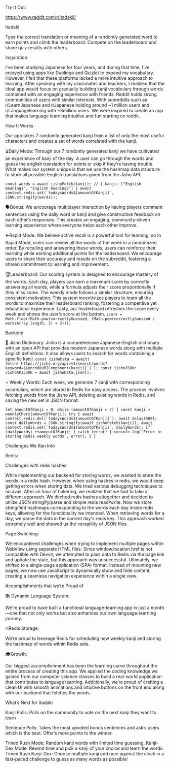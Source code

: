 Try It Out:

https://www.reddit.com/r/Itadakii/

Itadaki

Type the correct translation or meaning of a randomly generated word to earn points and climb the leaderboard. Compete on the leaderboard and share quiz results with others.

Inspiration

I've been studying Japanese for four years, and during that time, I've enjoyed using apps like Duolingo and Quizlet to expand my vocabulary. However, I felt that these platforms lacked a more intuitive approach to learning. After speaking with my classmates and teachers, I realized that the ideal app would focus on gradually building kanji vocabulary through words combined with an engaging experience with friends. 
Reddit holds strong communities of users with similar interests. With subreddits such as r/LearnJapanese and r/Japanese holding around ~1 million users and r/Languagelearning with ~3million users. We were inspired to create an app that makes language learning intuitive and fun starting on reddit. 

How It Works

Our app takes 7 randomly generated kanji from a list of only the most useful characters and creates a set of words correlated with the kanji. 

⌛Daily Mode: 
Through our 7 randomly generated kanji we have cultivated an experience of kanji of the day. A user can go through the words and guess the english translation for points or skip if they’re having trouble. What makes our system unique is that we use the hashmap data structure to store all possible English translations given from the Jisho API.

``const words = await jishoFetch(kanji); // { kanji: ["English meaning1", "English meaning2"] }
 await context.redis.set(`todaysWords${amountOfKanji}`, JSON.stringify(words));``

🗣️Bonus: 
We encourage multiplayer interaction by having players comment sentences using the daily word or kanji and give constructive feedback on each other’s responses. This creates an engaging, community-driven learning experience where everyone helps each other improve.

⏩Rapid Mode:
We believe active recall is a powerful tool for learning, so in Rapid Mode, users can review all the words of the week in a randomized order. By recalling and answering these words, users can reinforce their learning while earning additional points for the leaderboard. We encourage users to share their accuracy and results on the subreddit, fostering a shared commitment to learning and improvement.

🏆Leaderboard:
Our scoring system is designed to encourage mastery of the words. Each day, players can earn a maximum score by correctly answering all words, while a formula adjusts their score proportionally if they miss some. The weekly mode follows a similar structure, ensuring consistent motivation. This system incentivizes players to learn all the words to maximize their leaderboard ranking, fostering a competitive yet educational experience. Lasty, our leaderboard refreshes the score every week and shows the user’s score at the bottom.
`score = Math.floor(Math.pow(correctlyGuessed, (Math.pow(correctlyGuessed / wordsArray.length, 3) + 3)));`

Backend

📗 Jisho Dictionary:
Jisho is a comprehensive Japanese-English dictionary with an open API that provides modern Japanese words along with multiple English definitions. It also allows users to search for words containing a specific kanji. 
``const jishoData = await( fetch(`https://jisho.org/api/v1/search/words?keyword=${encodeURIComponent(kanji)}`) ); const jishoJSON: JishoAPIJSON = await jishoData.json();``

⭐️ Weekly Words:
Each week, we generate 7 kanji with corresponding vocabulary, which are stored in Redis for easy access. The process involves fetching words from the Jisho API, deleting existing words in Redis, and saving the new set in JSON format.

``let amountOfKanji = 0;
while (amountOfKanji < 7) {
    const kanji = weeklyChars[amountOfKanji];
    try {
        await context.redis.del(`todaysWords${amountOfKanji}`);
        await delay(500);
        const dailyWords = JSON.stringify(await jishoFetch(kanji));
        await context.redis.set(`todaysWords${amountOfKanji}`, dailyWords);
        if (dailyWords) ++amountOfKanji;
    } catch (error) {
        console.log(`Error in storing Redis weekly words`, error);
    }
}``

Challenges We Ran Into

Redis:

Challenges with redis hashes:

While implementing our backend for storing words, we wanted to store the words in a redis hash. However, when using hashes in redis, we would keep getting errors when storing data. We tried various debugging techniques to no avail. After an hour of tinkering, we realized that we had to take a different approach. We ditched redis hashes altogether and decided to utilize JSON stringify/parse and simple redis read/write. Now we store stringified hashmaps corresponding to the words each day inside redis keys, allowing for the functionality we intended. When retrieving words for a day, we parse the data in the current day's redis key. This approach worked extremely well and showed us the versatility of JSON files.

Page Switching:

We encountered challenges when trying to implement multiple pages within WebView using separate HTML files. Since window.location.href is not compatible with Devvit, we attempted to pass data to Redis via the page link and update the state, but this approach was unsuccessful. Ultimately, we shifted to a single-page application (SPA) format. Instead of mounting new pages, we now use JavaScript to dynamically show and hide content, creating a seamless navigation experience within a single view.

Accomplishments that we’re Proud of

📚 Dynamic Language System: 

We're proud to have built a functional language-learning app in just a month—one that not only works but also enhances our own language-learning journey.

🔥Redis Storage:

We’re proud to leverage Redis for scheduling new weekly kanji and storing the hashmap of words within Redis sets.

🎓Growth: 

Our biggest accomplishment has been the learning curve throughout the entire process of creating this app. We applied the coding knowledge we gained from our computer science classes to build a real-world application that contributes to language learning. Additionally, we’re proud of crafting a clean UI with smooth animations and intuitive buttons on the front end along with our backend that fetches the words. 


What’s Next for Itadaki

Kanji Polls: Polls on the community to vote on the next kanji they want to learn

Sentence Polls: Takes the most upvoted bonus sentences and ask’s users which is the best. Offer’s more points to the winner.

Timed Rush Mode: Random kanji words with limited time guessing.
Kanji-Dex Mode: Rewind time and pick a kanji of your choice and learn the words.
Timed Rush Kanji-Dex: Choose multiple kanji and race against the clock in a fast-paced challenge to guess as many words as possible!
